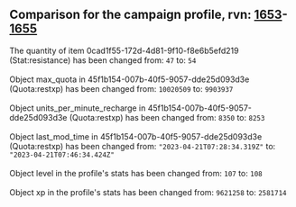 ## Comparison for the campaign profile, rvn: [1653](https://github.com/PRO100KatYT/FortniteProfileRevisions/tree/main/profiles/campaign/1653%20campaign.json)-[1655](https://github.com/PRO100KatYT/FortniteProfileRevisions/tree/main/profiles/campaign/1655%20campaign.json)

The quantity of item 0cad1f55-172d-4d81-9f10-f8e6b5efd219 (Stat:resistance) has been changed from: `47` to: `54`
<br><br>
Object max_quota in 45f1b154-007b-40f5-9057-dde25d093d3e (Quota:restxp) has been changed from: `10020509` to: `9903937`
<br><br>
Object units_per_minute_recharge in 45f1b154-007b-40f5-9057-dde25d093d3e (Quota:restxp) has been changed from: `8350` to: `8253`
<br><br>
Object last_mod_time in 45f1b154-007b-40f5-9057-dde25d093d3e (Quota:restxp) has been changed from: `"2023-04-21T07:28:34.319Z"` to: `"2023-04-21T07:46:34.424Z"`
<br><br>
Object level in the profile's stats has been changed from: `107` to: `108`
<br><br>
Object xp in the profile's stats has been changed from: `9621258` to: `2581714`
<br><br>
